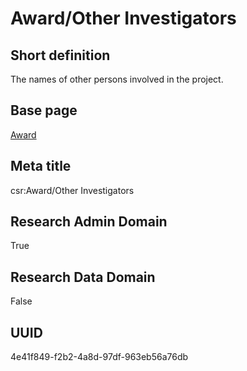 # Award/Other Investigators
## Short definition
The names of other persons involved in the project.
## Base page
[Award](../Objects/Award.md)
## Meta title
csr:Award/Other Investigators
## Research Admin Domain
True
## Research Data Domain
False
## UUID
4e41f849-f2b2-4a8d-97df-963eb56a76db
